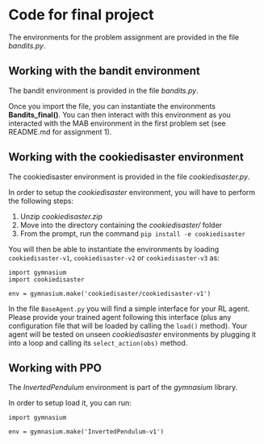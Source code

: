 # Code for final project

The environments for the problem assignment are provided in the file *bandits.py*.

## Working with the bandit environment

The bandit environment is provided in the file *bandits.py*.

Once you import the file, you can instantiate the environments **Bandits_final()**. You can then interact with this
environment as you interacted with the MAB environment in the first problem set (see README.md for assignment 1).

## Working with the cookiedisaster environment

The cookiedisaster environment is provided in the file *cookiedisaster.py*.

In order to setup the *cookiedisaster* environment, you will have to perform the following steps:

1. Unzip *cookiedisaster.zip*
2. Move into the directory containing the *cookiedisaster/* folder
3. From the prompt, run the command  ```pip install -e cookiedisaster```

You will then be able to instantiate the environments by loading ```cookiedisaster-v1```, ```cookiedisaster-v2```
or ```cookiedisaster-v3``` as:

```
import gymnasium
import cookiedisaster

env = gymnasium.make('cookiedisaster/cookiedisaster-v1')
```

In the file ```BaseAgent.py``` you will find a simple interface for your RL agent. Please provide your trained agent
following this interface (plus any configuration file that will be loaded by calling the ```load()``` method). Your
agent will be tested on unseen *cookiedisaster* environments by plugging it into a loop and calling
its ```select_action(obs)``` method.

## Working with PPO

The *InvertedPendulum* environment is part of the *gymnasium* library.

In order to setup load it, you can run:

```
import gymnasium

env = gymnasium.make('InvertedPendulum-v1')
```